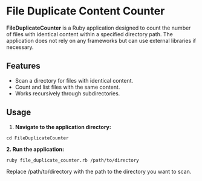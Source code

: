 # File Duplicate Content Counter

**FileDuplicateCounter** is a Ruby application designed to count the number of files with identical content within a specified directory path. The application does not rely on any frameworks but can use external libraries if necessary.

## Features
- Scan a directory for files with identical content.
- Count and list files with the same content.
- Works recursively through subdirectories.

## Usage
1. **Navigate to the application directory:**
```
cd FileDuplicateCounter
```
**2. Run the application:**
```
ruby file_duplicate_counter.rb /path/to/directory
```
Replace /path/to/directory with the path to the directory you want to scan.
